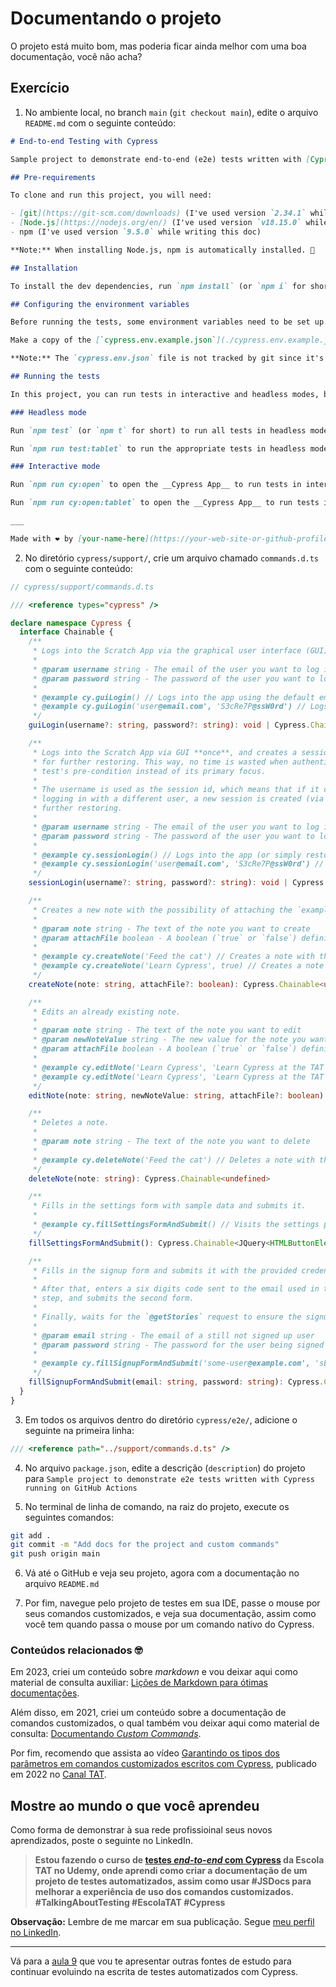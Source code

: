 # Documentando o projeto

O projeto está muito bom, mas poderia ficar ainda melhor com uma boa documentação, você não acha?

## Exercício

1. No ambiente local, no branch `main` (`git checkout main`), edite o arquivo `README.md` com o seguinte conteúdo:

```md
# End-to-end Testing with Cypress

Sample project to demonstrate end-to-end (e2e) tests written with [Cypress](https://cypress.io) running on GitHub Actions.

## Pre-requirements

To clone and run this project, you will need:

- [git](https://git-scm.com/downloads) (I've used version `2.34.1` while writing this doc)
- [Node.js](https://nodejs.org/en/) (I've used version `v18.15.0` while writing this doc)
- npm (I've used version `9.5.0` while writing this doc)

**Note:** When installing Node.js, npm is automatically installed. 🚀

## Installation

To install the dev dependencies, run `npm install` (or `npm i` for short.)

## Configuring the environment variables

Before running the tests, some environment variables need to be set up.

Make a copy of the [`cypress.env.example.json`](./cypress.env.example.json) file as `cypress.env.json`, and set the appropriate values for all the variables.

**Note:** The `cypress.env.json` file is not tracked by git since it's listed in the `.gitignore` file.

## Running the tests

In this project, you can run tests in interactive and headless modes, both on desktop and tablet viewports.

### Headless mode

Run `npm test` (or `npm t` for short) to run all tests in headless mode using a desktop viewport.

Run `npm run test:tablet` to run the appropriate tests in headless mode using a tablet viewport.

### Interactive mode

Run `npm run cy:open` to open the __Cypress App__ to run tests in interactive mode using a desktop viewport.

Run `npm run cy:open:tablet` to open the __Cypress App__ to run tests in interactive mode using a tablet viewport.

___

Made with ❤️ by [your-name-here](https://your-web-site-or-github-profile-here).

```

2. No diretório `cypress/support/`, crie um arquivo chamado `commands.d.ts` com o seguinte conteúdo:

```ts
// cypress/support/commands.d.ts

/// <reference types="cypress" />

declare namespace Cypress {
  interface Chainable {
    /**
     * Logs into the Scratch App via the graphical user interface (GUI).
     *
     * @param username string - The email of the user you want to log in with
     * @param password string - The password of the user you want to log in with
     *
     * @example cy.guiLogin() // Logs into the app using the default email and password (defined as envs)
     * @example cy.guiLogin('user@email.com', 'S3cRe7P@ssW0rd') // Logs into the app using the provided credentials
     */
    guiLogin(username?: string, password?: string): void | Cypress.Chainable<null>

    /**
     * Logs into the Scratch App via GUI **once**, and creates a session in this process
     * for further restoring. This way, no time is wasted when authentication is only a
     * test's pre-condition instead of its primary focus.
     *
     * The username is used as the session id, which means that if it changes, eg., when
     * logging in with a different user, a new session is created (via GUI), and saved for
     * further restoring.
     *
     * @param username string - The email of the user you want to log in with
     * @param password string - The password of the user you want to log in with
     *
     * @example cy.sessionLogin() // Logs into the app (or simply restores the session) using the default email and password (defined as envs)
     * @example cy.sessionLogin('user@email.com', 'S3cRe7P@ssW0rd') // Logs into the app (or simply restores the session) using the provided credentials
     */
    sessionLogin(username?: string, password?: string): void | Cypress.Chainable<null>

    /**
     * Creates a new note with the possibility of attaching the `example.json` fixture file.
     *
     * @param note string - The text of the note you want to create
     * @param attachFile boolean - A boolean (`true` or `false`) defining if you want or not to attach a file when creating the note (default is `false`)
     *
     * @example cy.createNote('Feed the cat') // Creates a note with the provided description
     * @example cy.createNote('Learn Cypress', true) // Creates a note with the provided description, and attaches the `example.json` fixture file to it
     */
    createNote(note: string, attachFile?: boolean): Cypress.Chainable<undefined>

    /**
     * Edits an already existing note.
     *
     * @param note string - The text of the note you want to edit
     * @param newNoteValue string - The new value for the note you want to edit
     * @param attachFile boolean - A boolean (`true` or `false`) defining if you want or not to attach a file when editing the note (default is `false`)
     *
     * @example cy.editNote('Learn Cypress', 'Learn Cypress at the TAT online school') // Edits the description of note with the text 'Learn Cypress' to 'Learn Cypress at the TAT online school'
     * @example cy.editNote('Learn Cypress', 'Learn Cypress at the TAT online school', true) // Edits the description of note with the text 'Learn Cypress' to 'Learn Cypress at the TAT online school', and attaches the `example.json` fixture file to it
     */
    editNote(note: string, newNoteValue: string, attachFile?: boolean): Cypress.Chainable<undefined>

    /**
     * Deletes a note.
     *
     * @param note string - The text of the note you want to delete
     *
     * @example cy.deleteNote('Feed the cat') // Deletes a note with the provided description
     */
    deleteNote(note: string): Cypress.Chainable<undefined>

    /**
     * Fills in the settings form with sample data and submits it.
     *
     * @example cy.fillSettingsFormAndSubmit() // Visits the settings page, fills in the form with sample data, and submits it
     */
    fillSettingsFormAndSubmit(): Cypress.Chainable<JQuery<HTMLButtonElement>>

    /**
     * Fills in the signup form and submits it with the provided credentials.
     *
     * After that, enters a six digits code sent to the email used in the previous
     * step, and submits the second form.
     *
     * Finally, waits for the `@getStories` request to ensure the signup succeeded.
     *
     * @param email string - The email of a still not signed up user
     * @param password string - The password for the user being signed up
     *
     * @example cy.fillSignupFormAndSubmit('some-user@example.com', 'sEcR37-p@s5w0rD')
     */
    fillSignupFormAndSubmit(email: string, password: string): Cypress.Chainable<JQuery<HTMLElement>>
  }
}

```

3. Em todos os arquivos dentro do diretório `cypress/e2e/`, adicione o seguinte na primeira linha:

```js
/// <reference path="../support/commands.d.ts" />

```

4. No arquivo `package.json`, edite a descrição (`description`) do projeto para `Sample project to demonstrate e2e tests written with Cypress running on GitHub Actions`

5. No terminal de linha de comando, na raiz do projeto, execute os seguintes comandos:

```sh
git add .
git commit -m "Add docs for the project and custom commands"
git push origin main

```

6. Vá até o GitHub e veja seu projeto, agora com a documentação no arquivo `README.md`

7. Por fim, navegue pelo projeto de testes em sua IDE, passe o mouse por seus comandos customizados, e veja sua documentação, assim como você tem quando passa o mouse por um comando nativo do Cypress.

### Conteúdos relacionados 🤓

Em 2023, criei um conteúdo sobre _markdown_ e vou deixar aqui como material de consulta auxiliar: [Lições de Markdown para ótimas documentações](https://www.youtube.com/live/spImAJt7nJc?feature=share).

Além disso, em 2021, criei um conteúdo sobre a documentação de comandos customizados, o qual também vou deixar aqui como material de consulta: [Documentando _Custom Commands_](https://www.youtube.com/live/ju1e5x52qvA?feature=share).

Por fim, recomendo que assista ao vídeo [Garantindo os tipos dos parâmetros em comandos customizados escritos com Cypress](https://youtu.be/dPyxH4Jd8D4), publicado em 2022 no [Canal TAT](https://www.youtube.com/@TalkingAboutTesting).

## Mostre ao mundo o que você aprendeu

Como forma de demonstrar à sua rede profissioinal seus novos aprendizados, poste o seguinte no LinkedIn.

> **Estou fazendo o curso de [testes _end-to-end_ com Cypress](https://www.udemy.com/course/testes-end-to-end-com-cypress/?referralCode=BFC58FC7B29F2F37904D) da Escola TAT no Udemy, onde aprendi como criar a documentação de um projeto de testes automatizados, assim como usar #JSDocs para melhorar a experiência de uso dos comandos customizados. #TalkingAboutTesting #EscolaTAT #Cypress**

**Observação:** Lembre de me marcar em sua publicação. Segue [meu perfil no LinkedIn](https://www.linkedin.com/in/walmyr-lima-e-silva-filho).

___

Vá para a [aula 9](./9.md) que vou te apresentar outras fontes de estudo para continuar evoluindo na escrita de testes automatizados com Cypress.
